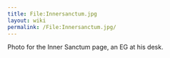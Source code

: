 ```yaml
---
title: File:Innersanctum.jpg
layout: wiki
permalink: /File:Innersanctum.jpg/
---
```


Photo for the Inner Sanctum page, an EG at his desk.